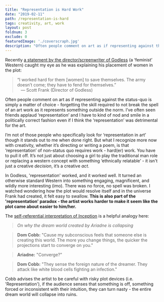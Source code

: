 ```yaml
---
title: "Representation is Hard Work"
date: "2019-02-11"
path: /representation-is-hard
tags: creativity, art, work
layout: post
foldnum: 3
exclude: 0
featuredImage: './coverscraph.jpg'
description: "Often people comment on art as if representing against the status-quo is simply a matter of choice - forgetting the skill required to not break the spell of an art work as it represents something outside the norm."
---
```


Recently [a statement by the director/screenwriter of Godless](https://www.indiewire.com/2018/05/netflix-godless-western-scott-frank-1201966612/) (a ‘feminist’ Western) caught my eye as he was explaining his placement of women in the plot:
> “I worked hard for them [women] to save themselves. The army doesn’t come; they have to fend for themselves.”
<br />&nbsp;&nbsp; &mdash; Scott Frank (Director of Godless)

Often people comment on art as if representing against the status-quo is simply a matter of choice - forgetting the skill required to not break the spell of an art work as it represents something outside the norm. I’ve often seen friends applaud ‘representation’ and I have to kind of nod and smile in a politically correct fashion even if I think the ‘representation’ was detrimental for the art.

I’m not of those people who specifically look for ‘representation in art’ though it stands out to me when done right. But what I recognize more now with creativity, whether it’s directing or writing a poem, is that ‘representation’ of non-status quo requires work - hard(er) work. You have to pull it off. It’s not just about choosing a girl to play the traditional man role or replacing a western concept with something ‘ethnically relatable’ - it isn't just a creative *decision*, it’s a creative *act*.

In Godless, 'representation' worked, and it worked well. It turned an otherwise standard Western into something engaging, magnificent, and wildly more interesting (imo). There was no force, no spell was broken. I watched wondering how the plot would resolve itself and in the universe Frank had created, it felt easy to swallow. **This is also part of the 'representation' paradox - the artist works harder to make it seem like the plot came about easier to him/her.**

The [self-referential interpretation of Inception](https://www.wired.com/2010/07/the-neuroscience-of-inception/) is a  helpful analogy here:

> *On why the dream world created by Ariadne is collapsing*

> **Dom Cobb:** "Cause my subconscious feels that someone else is creating this world. The more you change things, the quicker the projections start to converge on you."

> **Ariadne:** "Converge?"

> **Dom Cobb:** "They sense the foreign nature of the dreamer. They attack like white blood cells fighting an infection."  

Cobb advises the artist to be careful with risky plot devices (i.e. 'Representation'), if the audience senses that something is off, something forced or inconsistent with their intuition, they can turn nasty - the entire dream world will collapse into ruins. 